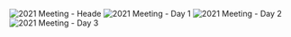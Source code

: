 ![2021 Meeting - Heade](./2021/NIEM-AnnualMeeting-Header.jpg)
![2021 Meeting - Day 1](./2021/NIEM-AnnualMeeting-Day1.jpg)
![2021 Meeting - Day 2](./2021/NIEM-AnnualMeeting-Day2.jpg)
![2021 Meeting - Day 3](./2021/NIEM-AnnualMeeting-Day3.jpg)
